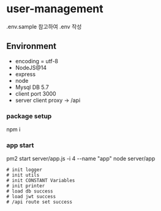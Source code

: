 # user-management

.env.sample 참고하여 .env 작성

## Environment
* encoding = utf-8
* NodeJS@14
* express
* node
* Mysql DB 5.7
* client port 3000
* server client proxy -> /api

### package setup
npm i

### app start
pm2 start server/app.js -i 4 --name "app"
node server/app

```
# init logger
# init utils
# init CONSTANT Variables
# init printer
# load db success
# load jwt success
# /api route set success
```


